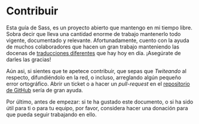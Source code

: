 
# Contribuir

Esta guía de Sass, es un proyecto abierto que mantengo en mi tiempo libre. Sobra decir que lleva una cantidad enorme de trabajo mantenerlo todo vigente, documentado y relevante. Afortunadamente, cuento con la ayuda de muchos colaboradores que hacen un gran trabajo manteniendo las docenas de <a href="#options-panel" class="link-like">traducciones diferentes</a> que hay hoy en día. ¡Asegúrate de darles las gracias!

Aún asi, si sientes que te apetece contribuir, que sepas que *Twiteando* al respecto, difundiéndolo en la red, o incluso, arreglando algún pequeño error ortográfico. Abrir un ticket o a hacer un *pull-request* en el [repositorio de GitHub](https://github.com/HugoGiraudel/sass-guidelines) sería de gran ayuda.

Por último, antes de empezar: si te ha gustado este documento, o si ha sido útil para ti o para tu equipo, por favor, considera hacer una donación para que pueda seguir trabajando en ello.

